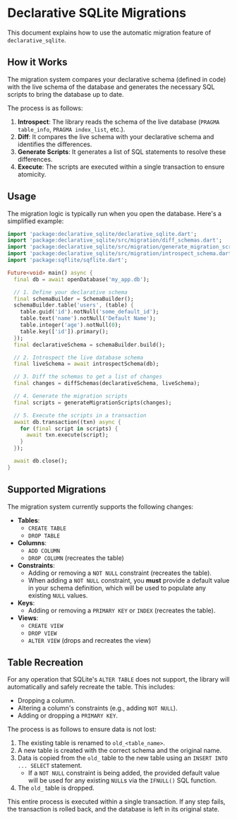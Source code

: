 # Declarative SQLite Migrations

This document explains how to use the automatic migration feature of `declarative_sqlite`.

## How it Works

The migration system compares your declarative schema (defined in code) with the live schema of the database and generates the necessary SQL scripts to bring the database up to date.

The process is as follows:

1.  **Introspect**: The library reads the schema of the live database (`PRAGMA table_info`, `PRAGMA index_list`, etc.).
2.  **Diff**: It compares the live schema with your declarative schema and identifies the differences.
3.  **Generate Scripts**: It generates a list of SQL statements to resolve these differences.
4.  **Execute**: The scripts are executed within a single transaction to ensure atomicity.

## Usage

The migration logic is typically run when you open the database. Here's a simplified example:

```dart
import 'package:declarative_sqlite/declarative_sqlite.dart';
import 'package:declarative_sqlite/src/migration/diff_schemas.dart';
import 'package:declarative_sqlite/src/migration/generate_migration_scripts.dart';
import 'package:declarative_sqlite/src/migration/introspect_schema.dart';
import 'package:sqflite/sqflite.dart';

Future<void> main() async {
  final db = await openDatabase('my_app.db');

  // 1. Define your declarative schema
  final schemaBuilder = SchemaBuilder();
  schemaBuilder.table('users', (table) {
    table.guid('id').notNull('some_default_id');
    table.text('name').notNull('Default Name');
    table.integer('age').notNull(0);
    table.key(['id']).primary();
  });
  final declarativeSchema = schemaBuilder.build();

  // 2. Introspect the live database schema
  final liveSchema = await introspectSchema(db);

  // 3. Diff the schemas to get a list of changes
  final changes = diffSchemas(declarativeSchema, liveSchema);

  // 4. Generate the migration scripts
  final scripts = generateMigrationScripts(changes);

  // 5. Execute the scripts in a transaction
  await db.transaction((txn) async {
    for (final script in scripts) {
      await txn.execute(script);
    }
  });

  await db.close();
}
```

## Supported Migrations

The migration system currently supports the following changes:

- **Tables**:
  - `CREATE TABLE`
  - `DROP TABLE`
- **Columns**:
  - `ADD COLUMN`
  - `DROP COLUMN` (recreates the table)
- **Constraints**:
  - Adding or removing a `NOT NULL` constraint (recreates the table).
  - When adding a `NOT NULL` constraint, you **must** provide a default value in your schema definition, which will be used to populate any existing `NULL` values.
- **Keys**:
  - Adding or removing a `PRIMARY KEY` or `INDEX` (recreates the table).
- **Views**:
  - `CREATE VIEW`
  - `DROP VIEW`
  - `ALTER VIEW` (drops and recreates the view)

## Table Recreation

For any operation that SQLite's `ALTER TABLE` does not support, the library will automatically and safely recreate the table. This includes:

- Dropping a column.
- Altering a column's constraints (e.g., adding `NOT NULL`).
- Adding or dropping a `PRIMARY KEY`.

The process is as follows to ensure data is not lost:

1.  The existing table is renamed to `old_<table_name>`.
2.  A new table is created with the correct schema and the original name.
3.  Data is copied from the `old_` table to the new table using an `INSERT INTO ... SELECT` statement.
    - If a `NOT NULL` constraint is being added, the provided default value will be used for any existing `NULL`s via the `IFNULL()` SQL function.
4.  The `old_` table is dropped.

This entire process is executed within a single transaction. If any step fails, the transaction is rolled back, and the database is left in its original state.
